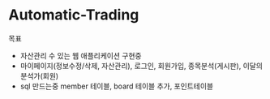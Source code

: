 # Automatic-Trading
목표
- 자산관리 수 있는 웹 애플리케이션 구현중
- 마이페이지(정보수정/삭제, 자산관리), 로그인, 회원가입, 종목분석(게시판), 이달의 분석가(회원) 
- sql 만드는중 member 테이블, board 테이블 추가, 포인트테이블 
